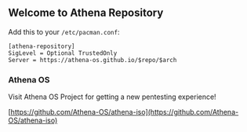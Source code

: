 ## Welcome to Athena Repository

Add this to your `/etc/pacman.conf`:
```
[athena-repository]
SigLevel = Optional TrustedOnly
Server = https://athena-os.github.io/$repo/$arch
```

### Athena OS

Visit Athena OS Project for getting a new pentesting experience!

[https://github.com/Athena-OS/athena-iso](https://github.com/Athena-OS/athena-iso)
